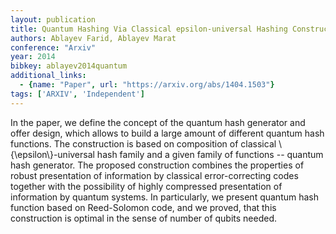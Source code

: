 ```yaml
---
layout: publication
title: Quantum Hashing Via Classical epsilon-universal Hashing Constructions
authors: Ablayev Farid, Ablayev Marat
conference: "Arxiv"
year: 2014
bibkey: ablayev2014quantum
additional_links:
  - {name: "Paper", url: "https://arxiv.org/abs/1404.1503"}
tags: ['ARXIV', 'Independent']
---
```

In the paper, we define the concept of the quantum hash generator and offer
design, which allows to build a large amount of different quantum hash
functions. The construction is based on composition of classical
\\{\epsilon\\}-universal hash family and a given family of functions -- quantum
hash generator.
  The proposed construction combines the properties of robust presentation of
information by classical error-correcting codes together with the possibility
of highly compressed presentation of information by quantum systems.
  In particularly, we present quantum hash function based on Reed-Solomon code,
and we proved, that this construction is optimal in the sense of number of
qubits needed.
